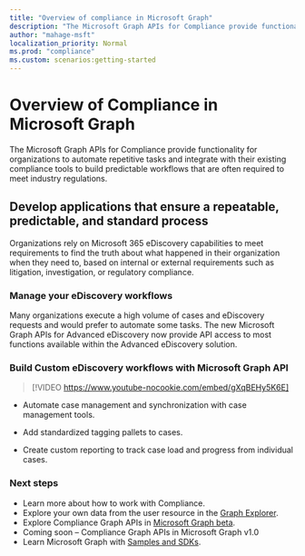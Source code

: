 ```yaml
---
title: "Overview of compliance in Microsoft Graph"
description: "The Microsoft Graph APIs for Compliance provide functionality for organizations to automate repetitive tasks and integrate with their existing compliance tools to build predictable workflows that are often required to meet industry regulations."
author: "mahage-msft"
localization_priority: Normal
ms.prod: "compliance"
ms.custom: scenarios:getting-started
---
```


# Overview of Compliance in Microsoft Graph

The Microsoft Graph APIs for Compliance provide functionality for organizations to automate repetitive tasks and integrate with their existing compliance tools to build predictable workflows that are often required to meet industry regulations.

## Develop applications that ensure a repeatable, predictable, and standard process

Organizations rely on Microsoft 365 eDiscovery capabilities to meet requirements to find the truth about what happened in their organization when they need to, based on internal or external requirements such as litigation, investigation, or regulatory compliance.

### Manage your eDiscovery workflows

Many organizations execute a high volume of cases and eDiscovery requests and would prefer to automate some tasks. The new Microsoft Graph APIs for Advanced eDiscovery now provide API access to most functions available within the Advanced eDiscovery solution.

### Build Custom eDiscovery workflows with Microsoft Graph API

> [!VIDEO https://www.youtube-nocookie.com/embed/gXqBEHy5K6E]

- Automate case management and synchronization with case management tools.

- Add standardized tagging pallets to cases.

- Create custom reporting to track case load and progress from individual cases.

### Next steps

- Learn more about how to work with Compliance.
- Explore your own data from the user resource in the [Graph Explorer](https://developer.microsoft.com/graph/graph-explorer).
- Explore Compliance Graph APIs in [Microsoft Graph beta](https://docs.microsoft.com/graph/api/resources/complianceapioverview?view=graph-rest-beta&preserve-view=true).
- Coming soon – Compliance Graph APIs in Microsoft Graph v1.0
- Learn Microsoft Graph with [Samples and SDKs](https://developer.microsoft.com/graph/gallery/?filterBy=Samples,SDKs).
